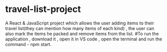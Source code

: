 # travel-list-project
A React & JavaScript project which allows the user adding items to their travel list(they can mention how many items of each kind) , the user can also mark the items he packed and remove items from the list.
#To run the application , download it , open it in VS code , open the terminal and run the command - npm start.
